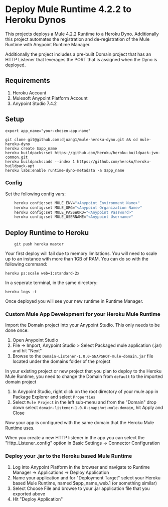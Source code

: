 # Deploy Mule Runtime 4.2.2 to Heroku Dynos

This projects deploys a Mule 4.2.2 Runtime to a Heroku Dyno. Additionally this project automates the registration and de-registration of the Mule Runtime with Anypoint Runtime Manager. 

Additionally the project includes a pre-built Domain project that has an HTTP Listener that leverages the PORT that is assigned when the Dyno is deployed. 

## Requirements

1. Heroku Account
1. Mulesoft Anypoint Platform Account
1. Anypoint Studio 7.4.2

## Setup

```
export app_name="your-chosen-app-name"
```

```
git clone git@github.com:djuang1/mule-heroku-dyno.git && cd mule-heroku-dyno
heroku create $app_name
heroku buildpacks:set https://github.com/heroku/heroku-buildpack-jvm-common.git
heroku buildpacks:add --index 1 https://github.com/heroku/heroku-buildpack-apt
heroku labs:enable runtime-dyno-metadata -a $app_name
```

### Config

Set the following config vars:

```bash
    heroku config:set MULE_ENV="<Anypoint Environment Name>"
    heroku config:set MULE_ORG="<Anypoint Organization Name>"
    heroku config:set MULE_PASSWORD="<Anypoint Password>"
    heroku config:set MULE_USERNAME="<Anypoint Username>"
```

## Deploy Runtime to Heroku
```
    git push heroku master
```

Your first deploy will fail due to memory limitations. You will need to scale up to an instance with more than 1GB of RAM. You can do so with the following command:

```
heroku ps:scale web=1:standard-2x
```

In a seperate terminal, in the same directory:

```
heroku logs -t
```

Once deployed you will see your new runtime in Runtime Manager.

### Custom Mule App Development for your Heroku Mule Runtime

Import the Domain project into your Anypoint Studio. This only needs to be done once:

1. Open Anypoint Studio
1. File -> Import, Anypoint Studio > Select Packaged mule application (.jar) and hit "Next"
1. Browse to the `Domain-Listener-1.0.0-SNAPSHOT-mule-domain.jar` file located under the domains folder of the project

In your existing project or new project that you plan to deploy to the Heroku Mule Runtime, you need to change the Domain from `default` to the imported domain project

1. In Anypoint Studio, right click on the root directory of your mule app in Package Explorer and select `Properties`
1. Select `Mule Project` in the left sub-menu and from the "Domain" drop down select `domain-listener-1.0.0-snapshot-mule-domain`, hit Apply and Close

Now your app is configured with the same domain that the Heroku Mule Runtime uses.

When you create a new HTTP listener in the app you can select the "Http_Listener_config" option in Basic Settings -> Connector Configuration

### Deploy your .jar to the Heroku based Mule Runtime

1. Log into Anypoint Platform in the browser and navigate to Runtime Manager -> Applications -> Deploy Application
1. Name your application and for "Deployment Target" select your Heroku based Mule Runtime, named $app_name_web.1 (or something similar)
1. Select Choose File and browse to your .jar application file that you exported above
1. Hit "Deploy Application"